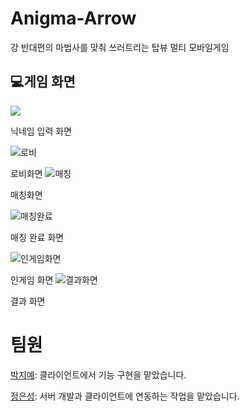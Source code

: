 # Anigma-Arrow

강 반대편의 마법사를 맞춰 쓰러트리는 탑뷰 멀티 모바일게임

## 💻게임 화면

![](https://github.com/JungEunseong/Enigma-Arrow/assets/82389915/a79a93c7-2057-4301-b776-9a46cbd40e8e)


닉네임 입력 화면

![로비](https://github.com/JungEunseong/Enigma-Arrow/assets/82389915/e47a9bcb-2e80-4079-885c-cdba64f6895a)

로비화면
![매칭](https://github.com/JungEunseong/Enigma-Arrow/assets/82389915/00d450da-a429-45d9-8361-f98d9d0bfed5)


매칭화면

![매칭완료](https://github.com/JungEunseong/Enigma-Arrow/assets/82389915/3f8c233c-0800-4172-91b5-2cca8eecfcf1)

매칭 완료 화면

![인게임화면](https://github.com/JungEunseong/Enigma-Arrow/assets/82389915/d03dd0f8-7c13-4947-8bcd-96454c9f580e)

인게임 화면 
![결과화면](https://github.com/JungEunseong/Enigma-Arrow/assets/82389915/b76466c5-6593-4fb9-96b4-b7d2058ce818)

결과 화면

# 팀원
[박지예](https://github.com/jiye-stingray): 클라이언트에서 기능 구현을 맡았습니다.

[정은성](https://github.com/JungEunseong): 서버 개발과 클라이언트에 연동하는 작업을 맡았습니다.
